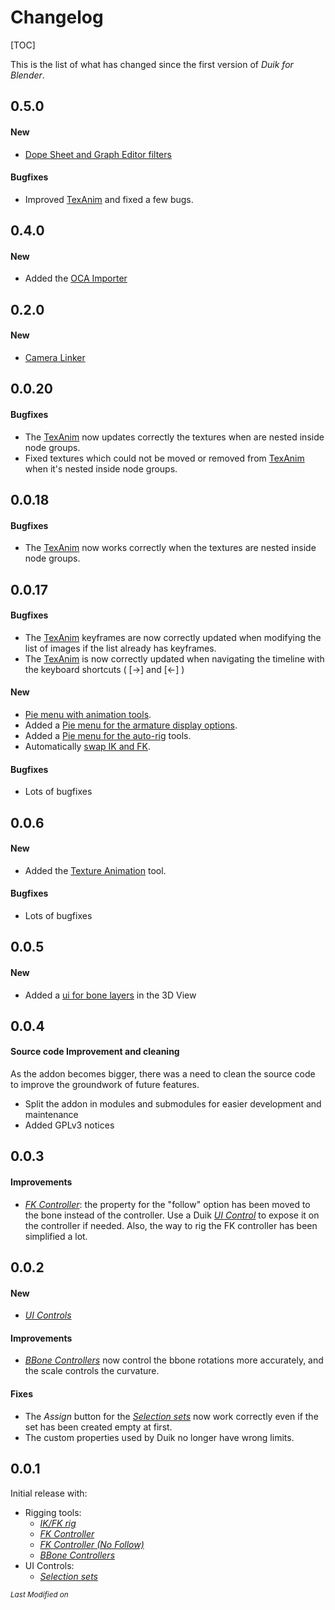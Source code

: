 # Changelog

[TOC]

This is the list of what has changed since the first version of *Duik for Blender*.

## 0.5.0

#### New

- [Dope Sheet and Graph Editor filters](dopesheet-filters.md)

#### Bugfixes

- Improved [TexAnim](texanim.md) and fixed a few bugs.

## 0.4.0

#### New

- Added the [OCA Importer](oca.md)

## 0.2.0

#### New

- [Camera Linker](objects.md)

## 0.0.20

#### Bugfixes

- The [TexAnim](texanim.md) now updates correctly the textures when are nested inside node groups.
- Fixed textures which could not be moved or removed from [TexAnim](texanim.md) when it's nested inside node groups.

## 0.0.18

#### Bugfixes

- The [TexAnim](texanim.md) now works correctly when the textures are nested inside node groups.

## 0.0.17

#### Bugfixes

- The [TexAnim](texanim.md) keyframes are now correctly updated when modifying the list of images if the list already has keyframes.
- The [TexAnim](texanim.md) is now correctly updated when navigating the timeline with the keyboard shortcuts ( [->] and [<-] )

#### New

- [Pie menu with animation tools](animation-tools.md).
- Added a [Pie menu for the armature display options](armatures.md).
- Added a [Pie menu for the auto-rig](armatures.md) tools.
- Automatically [swap IK and FK](animation-tools.md).

#### Bugfixes

- Lots of bugfixes

## 0.0.6

#### New

- Added the [Texture Animation](texanim.md) tool.

#### Bugfixes

- Lots of bugfixes

## 0.0.5

#### New

- Added a [ui for bone layers](ui-layers.md) in the 3D View

## 0.0.4

#### Source code Improvement and cleaning

As the addon becomes bigger, there was a need to clean the source code to improve the groundwork of future features.

- Split the addon in modules and submodules for easier development and maintenance
- Added GPLv3 notices

## 0.0.3

#### Improvements

- [*FK Controller*](fk.md): the property for the "follow" option has been moved to the bone instead of the controller. Use a Duik [*UI Control*](ui-controls.md) to expose it on the controller if needed. Also, the way to rig the FK controller has been simplified a lot.

## 0.0.2

#### New

- [*UI Controls*](ui-controls.md)

#### Improvements

- [*BBone Controllers*](bbone.md) now control the bbone rotations more accurately, and the scale controls the curvature.

#### Fixes

- The *Assign* button for the [*Selection sets*](selection-sets.md) now work correctly even if the set has been created empty at first.
- The custom properties used by Duik no longer have wrong limits.

## 0.0.1

Initial release with:

- Rigging tools:
    - [*IK/FK rig*](ikfk.md)
    - [*FK Controller*](fk.md)
    - [*FK Controller (No Follow)*](fk.md)
    - [*BBone Controllers*](bbone.md)
- UI Controls:
    - [*Selection sets*](selection-sets.md)


<sub>*Last Modified on <script type="text/javascript"> document.write(document.lastModified) </script>*</sub>